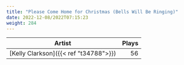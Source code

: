 ```yaml
---
title: "Please Come Home for Christmas (Bells Will Be Ringing)"
date: 2022-12-08/2022T07:15:23
weight: 284
---
```




 Artist | Plays 
----- | -----:
[Kelly Clarkson]({{< ref "t34788">}}) | 56
